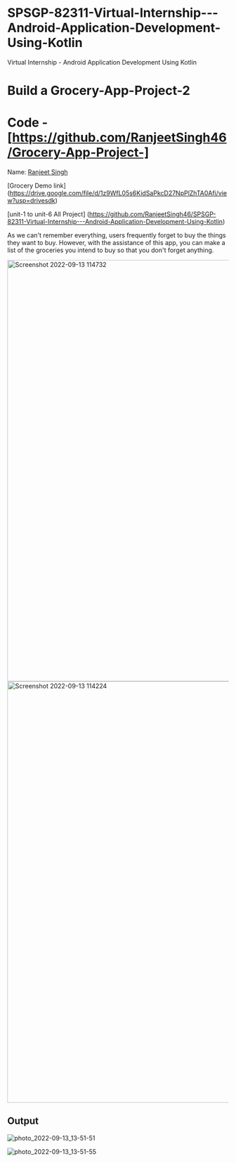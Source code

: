 # SPSGP-82311-Virtual-Internship---Android-Application-Development-Using-Kotlin
Virtual Internship - Android Application Development Using Kotlin
# Build a Grocery-App-Project-2 
# Code - [https://github.com/RanjeetSingh46/Grocery-App-Project-]

Name: [Ranjeet Singh](https://github.com/RanjeetSingh46)

[Grocery Demo link] (https://drive.google.com/file/d/1z9WfL05s6KidSaPkcD27NpPlZhTA0Afi/view?usp=drivesdk)

[unit-1 to unit-6 All Project] (https://github.com/RanjeetSingh46/SPSGP-82311-Virtual-Internship---Android-Application-Development-Using-Kotlin)
<p>

As we can't remember everything, users frequently forget to buy the things they want to buy. However, with the assistance of this app, you can make a list of the groceries you intend to buy so that you don't forget anything.

</p>
<img width="960" alt="Screenshot 2022-09-13 114732" src="https://user-images.githubusercontent.com/83489094/189833225-3fac3e67-4bce-40aa-80a1-0d0b30e65b53.png">
<img width="960" alt="Screenshot 2022-09-13 114224" src="https://user-images.githubusercontent.com/83489094/189833241-46a4de49-ec8f-40b9-85e1-d426aa034756.png">


<h2>Output
</h2>

![photo_2022-09-13_13-51-51](https://user-images.githubusercontent.com/83489094/189850503-3d5f6c16-ad6a-4cc4-a965-eb0ef2e8f925.jpg)


![photo_2022-09-13_13-51-55](https://user-images.githubusercontent.com/83489094/189850535-c992481d-9cb0-4fd9-bfa7-97cc79a535d2.jpg)

